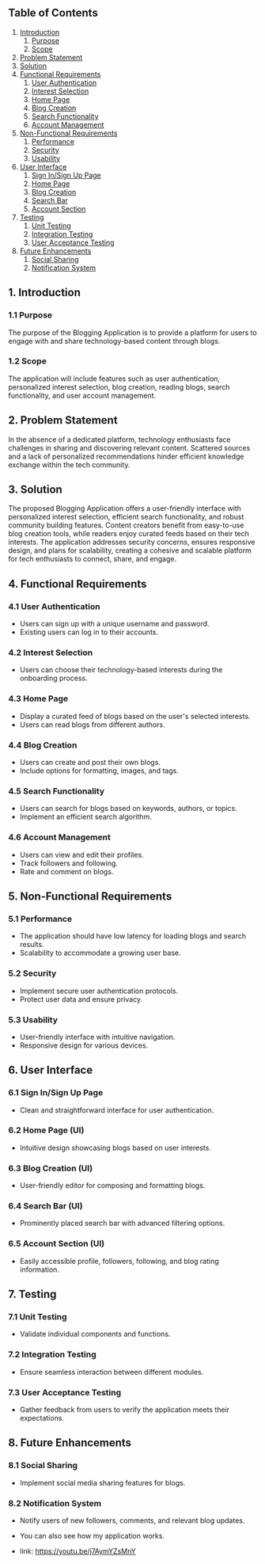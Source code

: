 ## Table of Contents

1. [Introduction](#1-introduction)
    1. [Purpose](#11-purpose)
    2. [Scope](#12-scope)
2. [Problem Statement](#2-problem-statement)
3. [Solution](#3-solution)
4. [Functional Requirements](#4-functional-requirements)
    1. [User Authentication](#41-user-authentication)
    2. [Interest Selection](#42-interest-selection)
    3. [Home Page](#43-home-page)
    4. [Blog Creation](#44-blog-creation)
    5. [Search Functionality](#45-search-functionality)
    6. [Account Management](#46-account-management)
5. [Non-Functional Requirements](#5-non-functional-requirements)
    1. [Performance](#51-performance)
    2. [Security](#52-security)
    3. [Usability](#53-usability)
6. [User Interface](#6-user-interface)
    1. [Sign In/Sign Up Page](#61-sign-insign-up-page)
    2. [Home Page](#62-home-page-ui)
    3. [Blog Creation](#63-blog-creation-ui)
    4. [Search Bar](#64-search-bar-ui)
    5. [Account Section](#65-account-section-ui)
7. [Testing](#7-testing)
    1. [Unit Testing](#71-unit-testing)
    2. [Integration Testing](#72-integration-testing)
    3. [User Acceptance Testing](#73-user-acceptance-testing)
8. [Future Enhancements](#8-future-enhancements)
    1. [Social Sharing](#81-social-sharing)
    2. [Notification System](#82-notification-system)

## 1. Introduction 

### 1.1 Purpose
The purpose of the Blogging Application is to provide a platform for users to engage with and share technology-based content through blogs.

### 1.2 Scope 
The application will include features such as user authentication, personalized interest selection, blog creation, reading blogs, search functionality, and user account management.

## 2. Problem Statement 
In the absence of a dedicated platform, technology enthusiasts face challenges in sharing and discovering relevant content. Scattered sources and a lack of personalized recommendations hinder efficient knowledge exchange within the tech community.

## 3. Solution
The proposed Blogging Application offers a user-friendly interface with personalized interest selection, efficient search functionality, and robust community building features. Content creators benefit from easy-to-use blog creation tools, while readers enjoy curated feeds based on their tech interests. The application addresses security concerns, ensures responsive design, and plans for scalability, creating a cohesive and scalable platform for tech enthusiasts to connect, share, and engage.

## 4. Functional Requirements 

### 4.1 User Authentication
- Users can sign up with a unique username and password.
- Existing users can log in to their accounts.

### 4.2 Interest Selection
- Users can choose their technology-based interests during the onboarding process.

### 4.3 Home Page
- Display a curated feed of blogs based on the user's selected interests.
- Users can read blogs from different authors.

### 4.4 Blog Creation 
- Users can create and post their own blogs.
- Include options for formatting, images, and tags.

### 4.5 Search Functionality
- Users can search for blogs based on keywords, authors, or topics.
- Implement an efficient search algorithm.

### 4.6 Account Management 
- Users can view and edit their profiles.
- Track followers and following.
- Rate and comment on blogs.

## 5. Non-Functional Requirements 

### 5.1 Performance 
- The application should have low latency for loading blogs and search results.
- Scalability to accommodate a growing user base.

### 5.2 Security 
- Implement secure user authentication protocols.
- Protect user data and ensure privacy.

### 5.3 Usability 
- User-friendly interface with intuitive navigation.
- Responsive design for various devices.

## 6. User Interface

### 6.1 Sign In/Sign Up Page
- Clean and straightforward interface for user authentication.

### 6.2 Home Page (UI)
- Intuitive design showcasing blogs based on user interests.

### 6.3 Blog Creation (UI)
- User-friendly editor for composing and formatting blogs.

### 6.4 Search Bar (UI)
- Prominently placed search bar with advanced filtering options.

### 6.5 Account Section (UI) 
- Easily accessible profile, followers, following, and blog rating information.

## 7. Testing

### 7.1 Unit Testing 
- Validate individual components and functions.

### 7.2 Integration Testing
- Ensure seamless interaction between different modules.

### 7.3 User Acceptance Testing 
- Gather feedback from users to verify the application meets their expectations.

## 8. Future Enhancements 

### 8.1 Social Sharing
- Implement social media sharing features for blogs.

### 8.2 Notification System
- Notify users of new followers, comments, and relevant blog updates.

- You can also see how my application works.
- link: https://youtu.be/j7AymYZsMnY

